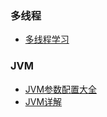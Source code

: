 ### 多线程
* [多线程学习](多线程学习.md)


### JVM

* [JVM参数配置大全](http://www.cnblogs.com/edwardlauxh/archive/2010/04/25/1918603.html)
* [JVM详解](http://blog.csdn.net/mr__fang/article/details/47723767)
